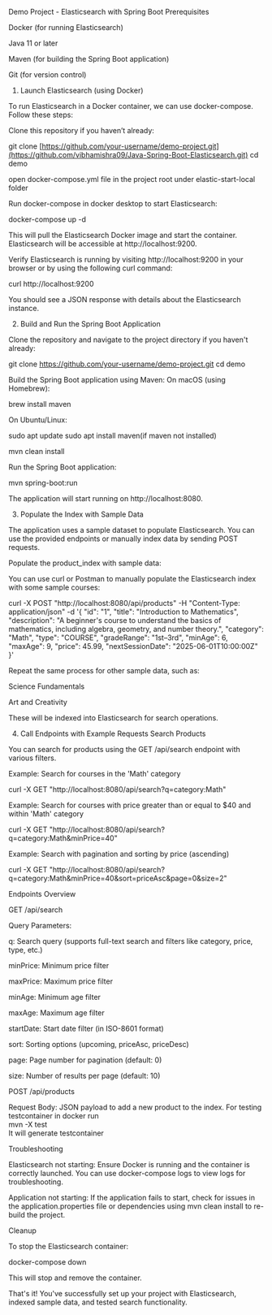 Demo Project - Elasticsearch with Spring Boot
Prerequisites

Docker (for running Elasticsearch)

Java 11 or later

Maven (for building the Spring Boot application)

Git (for version control)

1. Launch Elasticsearch (using Docker)

To run Elasticsearch in a Docker container, we can use docker-compose. Follow these steps:

Clone this repository if you haven’t already:

git clone [https://github.com/your-username/demo-project.git](https://github.com/vibhamishra09/Java-Spring-Boot-Elasticsearch.git)
cd demo


open docker-compose.yml file in the project root under elastic-start-local folder




Run docker-compose in docker desktop to start Elasticsearch:

docker-compose up -d


This will pull the Elasticsearch Docker image and start the container. Elasticsearch will be accessible at http://localhost:9200.

Verify Elasticsearch is running by visiting http://localhost:9200 in your browser or by using the following curl command:

curl http://localhost:9200


You should see a JSON response with details about the Elasticsearch instance.

2. Build and Run the Spring Boot Application

Clone the repository and navigate to the project directory if you haven't already:

git clone https://github.com/your-username/demo-project.git
cd demo


Build the Spring Boot application using Maven:
On macOS (using Homebrew):

brew install maven


On Ubuntu/Linux:

sudo apt update
sudo apt install maven(if maven not installed)

mvn clean install


Run the Spring Boot application:

mvn spring-boot:run


The application will start running on http://localhost:8080.

3. Populate the Index with Sample Data

The application uses a sample dataset to populate Elasticsearch. You can use the provided endpoints or manually index data by sending POST requests.

Populate the product_index with sample data:

You can use curl or Postman to manually populate the Elasticsearch index with some sample courses:

curl -X POST "http://localhost:8080/api/products" -H "Content-Type: application/json" -d '{
  "id": "1",
  "title": "Introduction to Mathematics",
  "description": "A beginner\'s course to understand the basics of mathematics, including algebra, geometry, and number theory.",
  "category": "Math",
  "type": "COURSE",
  "gradeRange": "1st–3rd",
  "minAge": 6,
  "maxAge": 9,
  "price": 45.99,
  "nextSessionDate": "2025-06-01T10:00:00Z"
}'


Repeat the same process for other sample data, such as:

Science Fundamentals

Art and Creativity

These will be indexed into Elasticsearch for search operations.

4. Call Endpoints with Example Requests
Search Products

You can search for products using the GET /api/search endpoint with various filters.

Example: Search for courses in the 'Math' category

curl -X GET "http://localhost:8080/api/search?q=category:Math"


Example: Search for courses with price greater than or equal to $40 and within 'Math' category

curl -X GET "http://localhost:8080/api/search?q=category:Math&minPrice=40"


Example: Search with pagination and sorting by price (ascending)

curl -X GET "http://localhost:8080/api/search?q=category:Math&minPrice=40&sort=priceAsc&page=0&size=2"

Endpoints Overview

GET /api/search

Query Parameters:

q: Search query (supports full-text search and filters like category, price, type, etc.)

minPrice: Minimum price filter

maxPrice: Maximum price filter

minAge: Minimum age filter

maxAge: Maximum age filter

startDate: Start date filter (in ISO-8601 format)

sort: Sorting options (upcoming, priceAsc, priceDesc)

page: Page number for pagination (default: 0)

size: Number of results per page (default: 10)

POST /api/products

Request Body: JSON payload to add a new product to the index.
For testing testcontainer in docker
run  
mvn -X test   
It will generate testcontainer

Troubleshooting

Elasticsearch not starting: Ensure Docker is running and the container is correctly launched. You can use docker-compose logs to view logs for troubleshooting.

Application not starting: If the application fails to start, check for issues in the application.properties file or dependencies using mvn clean install to re-build the project.

Cleanup

To stop the Elasticsearch container:

docker-compose down


This will stop and remove the container.

That's it! You've successfully set up your project with Elasticsearch, indexed sample data, and tested search functionality.
